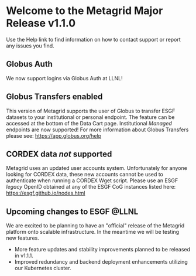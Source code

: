 # Welcome to the Metagrid Major Release v1.1.0

Use the Help link to find information on how to contact support or report any issues you find.

## Globus Auth

We now support logins via Globus Auth at LLNL!

## Globus Transfers enabled

This version of Metagrid supports the user of Globus to transfer ESGF datasets to your institutional or personal endpoint. The feature can be accessed at the bottom of the Data Cart page. Institutional _Managed_ endpoints are now supported!
For more information about Globus Transfers please see: https://app.globus.org/help

## CORDEX data _not_ supported

Metagrid uses an updated user accounts system. Unfortunately for anyone looking for CORDEX data, these new accounts cannot be used to authenticate when running a CORDEX Wget script. Please use an ESGF _legacy_ OpenID obtained at any of the ESGF CoG instances listed here: https://esgf.github.io/nodes.html

## Upcoming changes to ESGF @LLNL

We are excited to be planning to have an "official" release of the Metagrid platform onto scalable infrastructure. In the meantime we will be testing new features.

- More feature updates and stability improvements planned to be released in v1.1.1.
- Improved redundancy and backend deployment enhancements utilizing our Kubernetes cluster.
